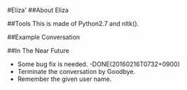 #Eliza'
##About Eliza


##Tools
This is made of Python2.7 and nltk().

##Example Conversation


##In The Near Future
- Some bug fix is needed. -DONE(20160216T0732+0900)
- Terminate the conversation by Goodbye.
- Remember the given user name.
